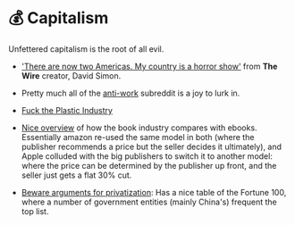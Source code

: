 # 💰 Capitalism

Unfettered capitalism is the root of all evil.

- ['There are now two Americas. My country is a horror show'](https://www.theguardian.com/world/2013/dec/08/david-simon-capitalism-marx-two-americas-wire) from **The Wire** creator, David Simon.

- Pretty much all of the [anti-work](https://www.reddit.com/r/antiwork/) subreddit is a joy to lurk in.

- [Fuck the Plastic Industry](https://www.cbc.ca/documentaries/the-passionate-eye/recycling-was-a-lie-a-big-lie-to-sell-more-plastic-industry-experts-say-1.5735618)

- [Nice
overview](https://www.vox.com/culture/2019/12/23/20991659/ebook-amazon-kindle-ereader-department-of-justice-publishing-lawsuit-apple-ipad)
of how the book industry compares with ebooks. Essentially amazon
re-used the same model in both (where the publisher recommends a price
but the seller decides it ultimately), and Apple colluded with the big
publishers to switch it to another model: where the price can be
determined by the publisher up front, and the seller just gets a flat
30% cut.

- [Beware arguments for
privatization](https://www.currentaffairs.org/2019/10/beware-arguments-for-privatization/):
Has a nice table of the Fortune 100, where a number of government
entities (mainly China's) frequent the top list.

